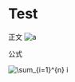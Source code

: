 # Test

正文  <img src="https://www.zhihu.com/equation?tex=a" alt="a" class="ee_img tr_noresize" eeimg="1"> 

公式

<img src="https://www.zhihu.com/equation?tex=\sum_{i=1}^{n} i
" alt="\sum_{i=1}^{n} i
" class="ee_img tr_noresize" eeimg="1">
